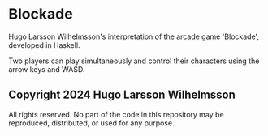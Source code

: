 # Blockade

Hugo Larsson Wilhelmsson's interpretation of the arcade game 'Blockade', developed in Haskell.

Two players can play simultaneously and control their characters using the arrow keys and WASD.

## Copyright 2024 Hugo Larsson Wilhelmsson

All rights reserved. No part of the code in this repository may be reproduced, distributed, or used for any purpose.
